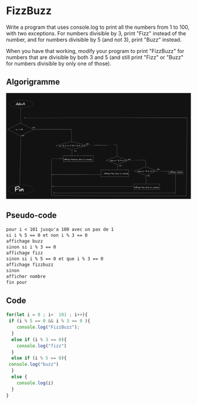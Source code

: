 # FizzBuzz
 
Write a program that uses console.log to print all the numbers from 1 to 100, with two exceptions. For numbers divisible by 3, print "Fizz" instead of the number, and for numbers divisible by 5 (and not 3), print "Buzz" instead.

When you have that working, modify your program to print "FizzBuzz" for numbers that are divisible by both 3 and 5 (and still print "Fizz" or "Buzz" for numbers divisible by only one of those).

## Algorigramme


![](algo.jpg)

## Pseudo-code

```
pour i < 101 jusqu'a 100 avec un pas de 1
si i % 5 == 0 et non i % 3 == 0 
affichage buzz
sinon si i % 3 == 0 
affichage fizz
sinon si i % 5 == 0 et que i % 3 == 0
affichage fizzbuzz
sinon
afficher nombre
fin pour
```

## Code
```js
for(let i = 0 ; i<  101 ; i++){
 if (i % 5 == 0 && i % 3 == 0 ){
    console.log("FizzBuzz");
  }
  else if (i % 3 == 0){
    console.log("fizz")
  }
  else if (i % 5 == 0){
 console.log("buzz") 
  }
  else {
    console.log(i)
  }
}
```

